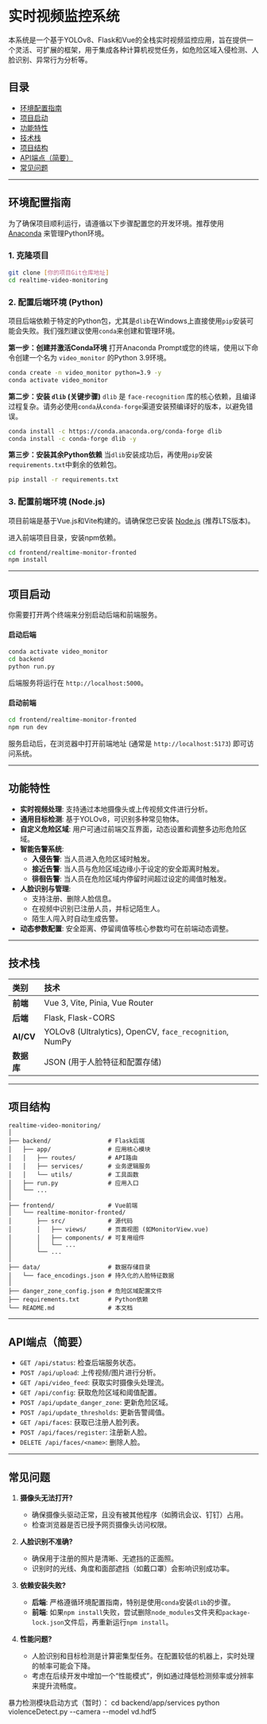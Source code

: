 # 实时视频监控系统

本系统是一个基于YOLOv8、Flask和Vue的全栈实时视频监控应用，旨在提供一个灵活、可扩展的框架，用于集成各种计算机视觉任务，如危险区域入侵检测、人脸识别、异常行为分析等。

## 目录
- [环境配置指南](#环境配置指南)
- [项目启动](#项目启动)
- [功能特性](#功能特性)
- [技术栈](#技术栈)
- [项目结构](#项目结构)
- [API端点（简要）](#api端点简要)
- [常见问题](#常见问题)

---

## 环境配置指南

为了确保项目顺利运行，请遵循以下步骤配置您的开发环境。推荐使用 [Anaconda](https://www.anaconda.com/products/distribution) 来管理Python环境。

### 1. 克隆项目

```bash
git clone [你的项目Git仓库地址]
cd realtime-video-monitoring
```

### 2. 配置后端环境 (Python)

项目后端依赖于特定的Python包，尤其是`dlib`在Windows上直接使用`pip`安装可能会失败。我们强烈建议使用`conda`来创建和管理环境。

**第一步：创建并激活Conda环境**
打开Anaconda Prompt或您的终端，使用以下命令创建一个名为 `video_monitor` 的Python 3.9环境。

```bash
conda create -n video_monitor python=3.9 -y
conda activate video_monitor
```

**第二步：安装 `dlib` (关键步骤)**
`dlib` 是 `face-recognition` 库的核心依赖，且编译过程复杂。请务必使用`conda`从`conda-forge`渠道安装预编译好的版本，以避免错误。

```bash
conda install -c https://conda.anaconda.org/conda-forge dlib
conda install -c conda-forge dlib -y
```

**第三步：安装其余Python依赖**
当`dlib`安装成功后，再使用`pip`安装`requirements.txt`中剩余的依赖包。

```bash
pip install -r requirements.txt
```

### 3. 配置前端环境 (Node.js)

项目前端是基于Vue.js和Vite构建的。请确保您已安装 [Node.js](https://nodejs.org/) (推荐LTS版本)。

进入前端项目目录，安装npm依赖。

```bash
cd frontend/realtime-monitor-fronted
npm install
```

---

## 项目启动

你需要打开两个终端来分别启动后端和前端服务。

#### 启动后端

```bash
conda activate video_monitor
cd backend
python run.py
```
后端服务将运行在 `http://localhost:5000`。

#### 启动前端

```bash
cd frontend/realtime-monitor-fronted
npm run dev
```
服务启动后，在浏览器中打开前端地址 (通常是 `http://localhost:5173`) 即可访问系统。

---

## 功能特性

- **实时视频处理**: 支持通过本地摄像头或上传视频文件进行分析。
- **通用目标检测**: 基于YOLOv8，可识别多种常见物体。
- **自定义危险区域**: 用户可通过前端交互界面，动态设置和调整多边形危险区域。
- **智能告警系统**:
    - **入侵告警**: 当人员进入危险区域时触发。
    - **接近告警**: 当人员与危险区域边缘小于设定的安全距离时触发。
    - **徘徊告警**: 当人员在危险区域内停留时间超过设定的阈值时触发。
- **人脸识别与管理**:
    - 支持注册、删除人脸信息。
    - 在视频中识别已注册人员，并标记陌生人。
    - 陌生人闯入时自动生成告警。
- **动态参数配置**: 安全距离、停留阈值等核心参数均可在前端动态调整。

---

## 技术栈

| 类别       | 技术                               |
| :--------- | :--------------------------------- |
| **前端**   | Vue 3, Vite, Pinia, Vue Router     |
| **后端**   | Flask, Flask-CORS                  |
| **AI/CV**  | YOLOv8 (Ultralytics), OpenCV, `face_recognition`, NumPy |
| **数据库** | JSON (用于人脸特征和配置存储)      |

---

## 项目结构
```
realtime-video-monitoring/
│
├── backend/                # Flask后端
│   ├── app/                # 应用核心模块
│   │   ├── routes/         # API路由
│   │   ├── services/       # 业务逻辑服务
│   │   └── utils/          # 工具函数
│   ├── run.py              # 应用入口
│   └── ...
│
├── frontend/               # Vue前端
│   └── realtime-monitor-fronted/
│       ├── src/            # 源代码
│       │   ├── views/      # 页面视图 (如MonitorView.vue)
│       │   ├── components/ # 可复用组件
│       │   └── ...
│       └── ...
│
├── data/                   # 数据存储目录
│   └── face_encodings.json # 持久化的人脸特征数据
│
├── danger_zone_config.json # 危险区域配置文件
├── requirements.txt        # Python依赖
└── README.md               # 本文档
```

---

## API端点（简要）

- `GET /api/status`: 检查后端服务状态。
- `POST /api/upload`: 上传视频/图片进行分析。
- `GET /api/video_feed`: 获取实时摄像头处理流。
- `GET /api/config`: 获取危险区域和阈值配置。
- `POST /api/update_danger_zone`: 更新危险区域。
- `POST /api/update_thresholds`: 更新告警阈值。
- `GET /api/faces`: 获取已注册人脸列表。
- `POST /api/faces/register`: 注册新人脸。
- `DELETE /api/faces/<name>`: 删除人脸。

---

## 常见问题

1. **摄像头无法打开?**
   - 确保摄像头驱动正常，且没有被其他程序（如腾讯会议、钉钉）占用。
   - 检查浏览器是否已授予网页摄像头访问权限。

2. **人脸识别不准确?**
   - 确保用于注册的照片是清晰、无遮挡的正面照。
   - 识别时的光线、角度和面部遮挡（如戴口罩）会影响识别成功率。

3. **依赖安装失败?**
   - **后端**: 严格遵循环境配置指南，特别是使用`conda`安装`dlib`的步骤。
   - **前端**: 如果`npm install`失败，尝试删除`node_modules`文件夹和`package-lock.json`文件后，再重新运行`npm install`。

4. **性能问题?**
   - 人脸识别和目标检测是计算密集型任务。在配置较低的机器上，实时处理的帧率可能会下降。
   - 考虑在后续开发中增加一个“性能模式”，例如通过降低检测频率或分辨率来提升流畅度。


暴力检测模块启动方式（暂时）：
cd backend/app/services
python violenceDetect.py --camera --model vd.hdf5